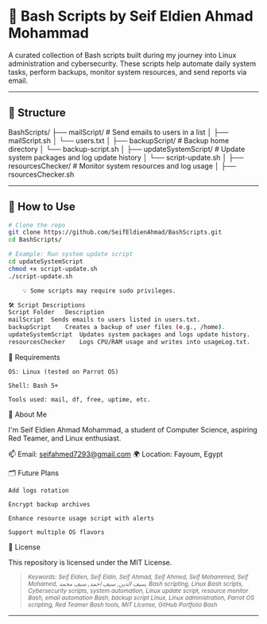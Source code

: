 # 🔧 Bash Scripts by Seif Eldien Ahmad Mohammad

A curated collection of Bash scripts built during my journey into Linux administration and cybersecurity. These scripts help automate daily system tasks, perform backups, monitor system resources, and send reports via email.

---

## 📂 Structure

BashScripts/
├── mailScript/ # Send emails to users in a list
│ ├── mailScript.sh
│ └── users.txt
│
├── backupScript/ # Backup home directory
│ └── backup-script.sh
│
├── updateSystemScript/ # Update system packages and log update history
│ └── script-update.sh
│
├── resourcesChecker/ # Monitor system resources and log usage
│ ├── rsourcesChecker.sh

---

## 🚀 How to Use

```bash
# Clone the repo
git clone https://github.com/SeifEldienAhmad/BashScripts.git
cd BashScripts/

# Example: Run system update script
cd updateSystemScript
chmod +x script-update.sh
./script-update.sh

    💡 Some scripts may require sudo privileges.

🛠 Script Descriptions
Script Folder	Description
mailScript	Sends emails to users listed in users.txt.
backupScript	Creates a backup of user files (e.g., /home).
updateSystemScript	Updates system packages and logs update history.
resourcesChecker	Logs CPU/RAM usage and writes into usageLog.txt.
```
📌 Requirements

    OS: Linux (tested on Parrot OS)

    Shell: Bash 5+

    Tools used: mail, df, free, uptime, etc.

🙋 About Me

I'm Seif Eldien Ahmad Mohammad, a student of Computer Science, aspiring Red Teamer, and Linux enthusiast.

📫 Email: seifahmed7293@gmail.com
🌍 Location: Fayoum, Egypt



🗂️ Future Plans

    Add logs rotation

    Encrypt backup archives

    Enhance resource usage script with alerts

    Support multiple OS flavors

📜 License

This repository is licensed under the MIT License.
> <sub><i>Keywords: Seif Eldien, Seif Eldin, Seif Ahmad, Seif Ahmed, Seif Mohammed, Seif Mohamed, سيف الدين, سيف احمد, سيف محمد, Bash scripting, Linux Bash scripts, Cybersecurity scripts, system automation, Linux update script, resource monitor Bash, email automation Bash, backup script Linux, Linux administration, Parrot OS scripting, Red Teamer Bash tools, MIT License, GitHub Portfolio Bash</i></sub>


---
